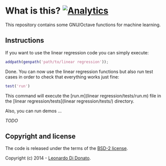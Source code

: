 What is this? [![Analytics](https://ga-beacon.appspot.com/UA-49657176-1/ml-octa-collection)](https://github.com/igrigorik/ga-beacon)
=============

This repository contains some GNU/Octave functions for machine learning.

## Instructions

If you want to use the linear regression code you can simply execute:

```matlab
addpath(genpath('path/to/linear regression'));
```

Done. You can now use the linear regression functions but also run test cases in order to check that everything works just fine:

```matlab
test('run')
```

This command will execute the [run.m](linear regression/tests/run.m) file in the [linear regression/tests](linear regression/tests/) directory.

Also, you can run demos ...

_TODO_

## Copyright and license

The code is released under the terms of the [BSD-2 license](LICENSE).

Copyright (c) 2014 - [Leonardo Di Donato](www.github.com/leodido).
